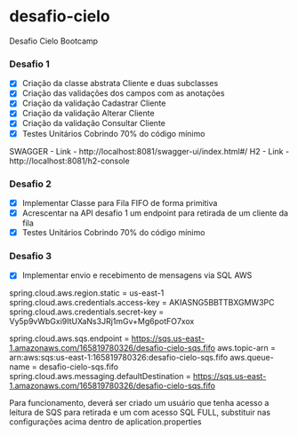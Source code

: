 # desafio-cielo
Desafio Cielo Bootcamp

### Desafio 1

- [x] Criação da classe abstrata Cliente e duas subclasses
- [x] Criação das validações dos campos com as anotações 
- [x] Criação da validação Cadastrar Cliente
- [x] Criação da validação Alterar Cliente
- [x] Criação da validação Consultar Cliente
- [x] Testes Unitários Cobrindo 70% do código mínimo

SWAGGER - Link - http://localhost:8081/swagger-ui/index.html#/
H2 - Link - http://localhost:8081/h2-console

### Desafio 2

- [x] Implementar Classe para Fila FIFO de forma primitiva
- [x] Acrescentar na API desafio 1 um endpoint para retirada de um cliente da fila 
- [x] Testes Unitários Cobrindo 70% do código mínimo

### Desafio 3

- [x] Implementar envio e recebimento de mensagens via SQL AWS

spring.cloud.aws.region.static                                        = us-east-1
spring.cloud.aws.credentials.access-key                               = AKIASNG5BBTTBXGMW3PC
spring.cloud.aws.credentials.secret-key                               = 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

spring.cloud.aws.sqs.endpoint                                         = https://sqs.us-east-1.amazonaws.com/165819780326/desafio-cielo-sqs.fifo
aws.topic-arn                                                         = arn:aws:sqs:us-east-1:165819780326:desafio-cielo-sqs.fifo
aws.queue-name                                                        = desafio-cielo-sqs.fifo
spring.cloud.aws.messaging.defaultDestination                         = https://sqs.us-east-1.amazonaws.com/165819780326/desafio-cielo-sqs.fifo

Para funcionamento, deverá ser criado um usuário que tenha acesso a leitura de SQS para retirada e um com acesso SQL FULL, substituir nas configurações acima
dentro de aplication.properties
